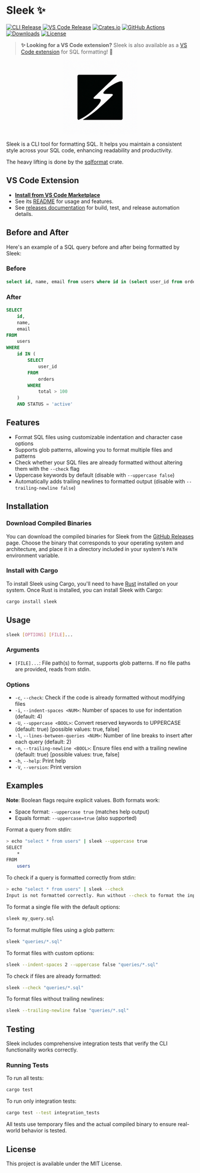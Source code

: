 # Sleek ✨

[![CLI Release](https://img.shields.io/badge/CLI-v0.4.0-orange?logo=rust&logoColor=white)](https://github.com/nrempel/sleek/releases/tag/v0.4.0)
[![VS Code Release](https://img.shields.io/github/v/release/nrempel/sleek?filter=vscode-v*&logo=visualstudiocode&logoColor=white&label=VS%20Code)](https://github.com/nrempel/sleek/releases)
[![Crates.io](https://img.shields.io/crates/v/sleek?logo=rust&logoColor=white)](https://crates.io/crates/sleek)
[![GitHub Actions](https://img.shields.io/github/actions/workflow/status/nrempel/sleek/rust.yml?logo=github&logoColor=white&label=CI)](https://github.com/nrempel/sleek/actions)
[![Downloads](https://img.shields.io/crates/d/sleek?logo=rust&logoColor=white)](https://crates.io/crates/sleek)
[![License](https://img.shields.io/crates/l/sleek?color=blue)](https://github.com/nrempel/sleek/blob/main/LICENSE)

> **✨ Looking for a VS Code extension?**
> Sleek is also available as a [VS Code extension](https://marketplace.visualstudio.com/items?itemName=lucent.sleek-sql) for SQL formatting! 🚀

<p align="center">
  <img src="./sleek.png" alt="Sleek Logo" width="200" />
</p>

Sleek is a CLI tool for formatting SQL. It helps you maintain a consistent style
across your SQL code, enhancing readability and productivity.

The heavy lifting is done by the
[sqlformat](https://github.com/shssoichiro/sqlformat-rs) crate.

## VS Code Extension

- **[Install from VS Code Marketplace](https://marketplace.visualstudio.com/items?itemName=lucent.sleek-sql)**
- See its [README](./vscode-extension/README.md) for usage and features.
- See [releases documentation](./RELEASES.md) for build, test, and release automation details.

## Before and After

Here's an example of a SQL query before and after being formatted by Sleek:

### Before

```sql
select id, name, email from users where id in (select user_id from orders where total > 100) and status = 'active'
```

### After

```sql
SELECT
    id,
    name,
    email
FROM
    users
WHERE
    id IN (
        SELECT
            user_id
        FROM
            orders
        WHERE
            total > 100
    )
    AND STATUS = 'active'
```

## Features

- Format SQL files using customizable indentation and character case options
- Supports glob patterns, allowing you to format multiple files and patterns
- Check whether your SQL files are already formatted without altering them with
  the `--check` flag
- Uppercase keywords by default (disable with `--uppercase false`)
- Automatically adds trailing newlines to formatted output (disable with `--trailing-newline false`)

## Installation

### Download Compiled Binaries

You can download the compiled binaries for Sleek from the
[GitHub Releases](https://github.com/nrempel/sleek/releases) page. Choose the
binary that corresponds to your operating system and architecture, and place it
in a directory included in your system's `PATH` environment variable.

### Install with Cargo

To install Sleek using Cargo, you'll need to have
[Rust](https://www.rust-lang.org/tools/install) installed on your system. Once
Rust is installed, you can install Sleek with Cargo:

```bash
cargo install sleek
```

## Usage

```bash
sleek [OPTIONS] [FILE]...
```

### Arguments

- `[FILE]...`: File path(s) to format, supports glob patterns. If no file paths are provided, reads from stdin.

### Options

- `-c`, `--check`: Check if the code is already formatted without modifying files
- `-i`, `--indent-spaces <NUM>`: Number of spaces to use for indentation (default: 4)
- `-U`, `--uppercase <BOOL>`: Convert reserved keywords to UPPERCASE (default: true) [possible values: true, false]
- `-l`, `--lines-between-queries <NUM>`: Number of line breaks to insert after each query (default: 2)
- `-n`, `--trailing-newline <BOOL>`: Ensure files end with a trailing newline (default: true) [possible values: true, false]
- `-h`, `--help`: Print help
- `-V`, `--version`: Print version

## Examples

**Note**: Boolean flags require explicit values. Both formats work:

- Space format: `--uppercase true` (matches help output)
- Equals format: `--uppercase=true` (also supported)

Format a query from stdin:

```bash
> echo "select * from users" | sleek --uppercase true
SELECT
    *
FROM
    users
```

To check if a query is formatted correctly from stdin:

```bash
> echo "select * from users" | sleek --check
Input is not formatted correctly. Run without --check to format the input.
```

To format a single file with the default options:

```bash
sleek my_query.sql
```

To format multiple files using a glob pattern:

```bash
sleek "queries/*.sql"
```

To format files with custom options:

```bash
sleek --indent-spaces 2 --uppercase false "queries/*.sql"
```

To check if files are already formatted:

```bash
sleek --check "queries/*.sql"
```

To format files without trailing newlines:

```bash
sleek --trailing-newline false "queries/*.sql"
```

## Testing

Sleek includes comprehensive integration tests that verify the CLI functionality works correctly.

### Running Tests

To run all tests:

```bash
cargo test
```

To run only integration tests:

```bash
cargo test --test integration_tests
```

All tests use temporary files and the actual compiled binary to ensure real-world behavior is tested.

## License

This project is available under the MIT License.
